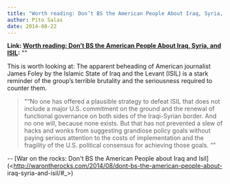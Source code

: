 ```yaml
---
title: "Worth reading: Don’t BS the American People About Iraq, Syria, and ISIL"
author: Pito Salas
date: 2014-08-22
---
```


**Link: [Worth reading: Don’t BS the American People About Iraq, Syria, and ISIL](None):** ""



This is worth looking at: The apparent beheading of American journalist James
Foley by the Islamic State of Iraq and the Levant (ISIL) is a stark reminder
of the group’s terrible brutality and the seriousness required to counter
them.

> "“No one has offered a plausible strategy to defeat ISIL that does not
> include a major U.S. commitment on the ground and the renewal of functional
> governance on both sides of the Iraqi-Syrian border. And no one will,
> because none exists. But that has not prevented a slew of hacks and wonks
> from suggesting grandiose policy goals without paying serious attention to
> the costs of implementation and the fragility of the U.S. political
> consensus for achieving those goals. “"  
>

-- [War on the rocks: Don't BS the American People about Iraq and
Isil](<http://warontherocks.com/2014/08/dont-bs-the-american-people-about-
iraq-syria-and-isil/#_>)


